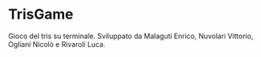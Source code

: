 # TrisGame
Gioco del tris su terminale.
Sviluppato da Malaguti Enrico, Nuvolari Vittorio, Ogliani Nicolò e Rivaroli Luca.
